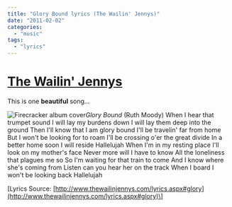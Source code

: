 ```yaml
---
title: "Glory Bound lyrics (The Wailin' Jennys)"
date: "2011-02-02"
categories: 
  - "music"
tags: 
  - "lyrics"
---
```


# [The Wailin' Jennys](http://www.thewailinjennys.com/)

This is one **beautiful** song...

![](images/firecracker.jpg "Firecracker album cover")_Glory Bound_ (Ruth Moody) When I hear that trumpet sound I will lay my burdens down I will lay them deep into the ground Then I'll know that I am glory bound I'll be travelin' far from home But I won't be looking for to roam I'll be crossing o'er the great divide In a better home soon I will reside Hallelujah When I'm in my resting place I'll look on my mother's face Never more will I have to know All the loneliness that plagues me so So I'm waiting for that train to come And I know where she's coming from Listen can you hear her on the track When I board I won't be looking back Hallelujah

\[Lyrics Source: [http://www.thewailinjennys.com/lyrics.aspx#glory](http://www.thewailinjennys.com/lyrics.aspx#glory)\]

